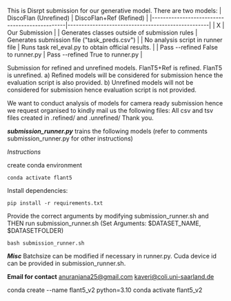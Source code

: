This is Disrpt submission for our generative model. 
There are two models:
| DiscoFlan (Unrefined)                         | DiscoFlan+Ref (Refined)                           |
|-----------------------------------------------|---------------------------------------------------|
| X                                             | Our Submission                                    |
| Generates classes outside of submission rules | Generates submission file ("task_preds.csv")      |
| No analysis script in runner file             | Runs task rel_eval.py to obtain official results. |
| Pass --refined False to runner.py             | Pass --refined True to runner.py                  |






Submission for refined and unrefined models. FlanT5+Ref is refined. FlanT5 is unrefined. 
a) Refined models will be considered for submission hence the evaluation script is also provided. 
b) Unrefined models will not be considered for submission hence evaluation script is not provided. 

We want to conduct analysis of models for camera ready submission hence we request organised to kindly mail us the following files:
All csv and tsv files created in .refined/ and .unrefined/ Thank you.


***submission_runner.py*** trains the following models (refer to comments submission_runner.py for other instructions)


*Instructions*

create conda environment
```conda create --name flant5 python=3.10
conda activate flant5
```

Install dependencies:
```
pip install -r requirements.txt
```

Provide the correct arguments by modifying submission_runner.sh and THEN run submission_runner.sh (Set Arguments: $DATASET_NAME, $DATASETFOLDER)
```
bash submission_runner.sh
```



***Misc***
Batchsize can be modified if necessary in runner.py. Cuda device id can be provided in submission_runner.sh.


**Email for contact**
anuranjana25@gmail.com
kaveri@coli.uni-saarland.de


conda create --name flant5_v2 python=3.10
conda activate flant5_v2